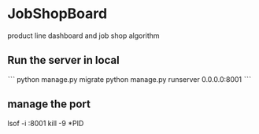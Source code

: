 # JobShopBoard
product line dashboard and job shop algorithm

## Run the server in local
ˋˋˋ
python manage.py migrate 
python manage.py runserver 0.0.0.0:8001
ˋˋˋ

## manage the port

lsof -i :8001
kill -9 *PID